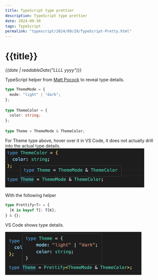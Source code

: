 ```yaml
---
title: TypeScript type prettier
description: TypeScript type prettier
date: 2024-09-30
tags: TypeScript
permalink: "typescript/2024/09/29/TypeScript-Pretty.html"
---
```


# {{title}}

*{{date | readableDate("LLLL yyyy")}}*

TypeScript helper from [Matt Pocock](https://twitter.com/mattpocockuk) to reveal type details.

```typescript
type ThemeMode = {
  mode: "light" | "dark";
};

type ThemeColor = {
  color: string;
};

type Theme = ThemeMode & ThemeColor;
```

For Theme type above, hover over it in VS Code, it does not actually drill into the actual type details.
![image](https://github.com/StormHub/stormhub/blob/main/resources/2024-09-30/type.png?raw=true)

With the following helper

```typescript
type Prettify<T> = {
  [K in keyof T]: T[K];
} & {};
```

VS Code shows type details.

![image](https://github.com/StormHub/stormhub/blob/main/resources/2024-09-30/prettier.png?raw=true)

